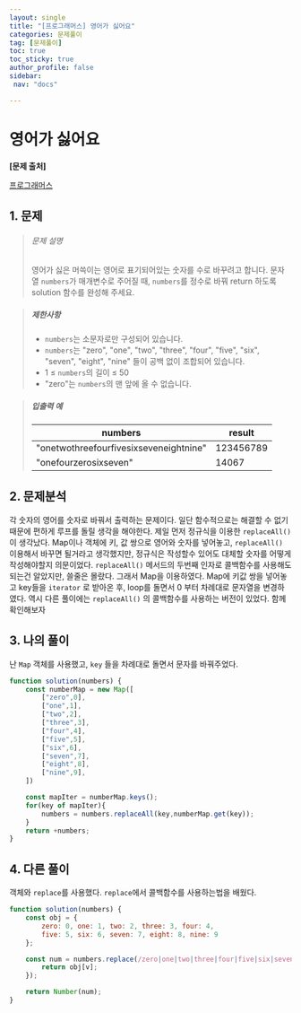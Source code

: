 ```yaml
---
layout: single
title: "[프로그래머스] 영어가 싫어요"
categories: 문제풀이
tag: [문제풀이]
toc: true
toc_sticky: true
author_profile: false
sidebar:
 nav: "docs"

---
```


# 영어가 싫어요

**[문제 출처]**

[프로그래머스](https://school.programmers.co.kr/learn/courses/30/lessons/120894)

## 1. 문제

> ###### 문제 설명
> 
> 영어가 싫은 머쓱이는 영어로 표기되어있는 숫자를 수로 바꾸려고 합니다. 문자열 `numbers`가 매개변수로 주어질 때, `numbers`를 정수로 바꿔 return 하도록 solution 함수를 완성해 주세요.

> ##### 제한사항
> 
> - `numbers`는 소문자로만 구성되어 있습니다.
> - `numbers`는 "zero", "one", "two", "three", "four", "five", "six", "seven", "eight", "nine" 들이 공백 없이 조합되어 있습니다.
> - 1 ≤ `numbers`의 길이 ≤ 50
> - "zero"는 `numbers`의 맨 앞에 올 수 없습니다.

> ##### 입출력 예
> 
> | numbers                                | result    |
> | -------------------------------------- | --------- |
> | "onetwothreefourfivesixseveneightnine" | 123456789 |
> | "onefourzerosixseven"                  | 14067     |

## 2. 문제분석

각 숫자의 영어를 숫자로 바꿔서 출력하는 문제이다. 일단 함수적으로는 해결할 수 없기 때문에 편하게 루프를 돌릴 생각을 해야한다. 제일 먼저 정규식을 이용한 `replaceAll()` 이 생각났다. Map이나 객체에 키, 값 쌍으로 영어와 숫자를 넣어놓고, `replaceAll()` 이용해서 바꾸면 될거라고 생각했지만, 정규식은 작성할수 있어도 대체할 숫자를 어떻게 작성해야할지 의문이었다. `replaceAll()` 메서드의 두번째 인자로 콜백함수를 사용해도 되는건 알았지만, 쓸줄은 몰랐다. 그래서 Map을 이용하였다. Map에 키값 쌍을 넣어놓고 key들을 `iterator` 로 받아온 후, loop를 돌면서 0 부터 차례대로 문자열을 변경하였다. 역시 다른 풀이에는 `replaceAll()` 의 콜백함수를 사용하는 버전이 있었다. 함께 확인해보자

## 3. 나의 풀이

난 `Map` 객체를 사용했고, `key` 들을 차례대로 돌면서 문자를 바꿔주었다. 

```js
function solution(numbers) {
    const numberMap = new Map([
        ["zero",0],
        ["one",1],
        ["two",2],
        ["three",3],
        ["four",4],
        ["five",5],
        ["six",6],
        ["seven",7],
        ["eight",8],
        ["nine",9],
    ])

    const mapIter = numberMap.keys();
    for(key of mapIter){
        numbers = numbers.replaceAll(key,numberMap.get(key));
    }
    return +numbers;
}
```

## 4. 다른 풀이

객체와 `replace`를 사용했다. `replace`에서 콜백함수를 사용하는법을 배웠다.

```js
function solution(numbers) {
    const obj = {
        zero: 0, one: 1, two: 2, three: 3, four: 4,
        five: 5, six: 6, seven: 7, eight: 8, nine: 9
    };

    const num = numbers.replace(/zero|one|two|three|four|five|six|seven|eight|nine/g, (v) => {
        return obj[v];
    });

    return Number(num);
}
```
